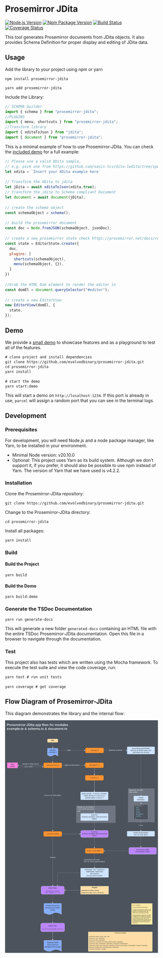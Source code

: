 # Prosemirror JDita

[![Node.js Version](https://img.shields.io/node/v-lts/prosemirror-jdita)](https://nodejs.org)
[![Npm Package Version](https://img.shields.io/npm/v/prosemirror-jdita)](https://www.npmjs.com/package/prosemirror-jdita)
[![Build Status](https://circleci.com/gh/evolvedbinary/prosemirror-jdita.svg?style=svg)](https://circleci.com/gh/evolvedbinary/prosemirror-jdita)
[![Coverage Status](https://coveralls.io/repos/github/evolvedbinary/prosemirror-jdita/badge.svg?branch=main)](https://coveralls.io/github/evolvedbinary/prosemirror-jdita?branch=main)

This tool generates Prosemirror documents from JDita objects. It also provides Schema Definition for proper display and editing of JDita data.

## Usage

Add the library to your project using npm or yarn

```shell
npm install prosemirror-jdita
```

```shell
yarn add prosemirror-jdita
```

Include the Library:

```javascript
// SCHEMA builder
import { schema } from "prosemirror-jdita";
//PLUGINS
import { menu, shortcuts } from "prosemirror-jdita";
//Transform library
import { xditaToJson } from "jdita";
import { document } from "prosemirror-jdita";
```

This is a minimal example of how to use Prosemirror-JDita.
You can check the [included demo](prosemirror-jdita-demo/src/) for a full example:

```javascript
// Please use a valid XDita sample,
// e.g. pick one from https://github.com/oasis-tcs/dita-lwdita/tree/spec/org.oasis.xdita/samples/xdita
let xdita = `Insert your XDita example here`

// Transform the XDita to jdita
let jDita = await xditaToJson(xdita,true);
// transform the jdita to Schema compliant Document
let document = await document(jDita);

// create the schema object
const schemaObject = schema();

// build the prosemirror document
const doc = Node.fromJSON(schemaObject, jsonDoc);

// create a new prosemirror state check https://prosemirror.net/docs/ref/#state for more info
const state = EditorState.create({
  doc,
  plugins: [
    shortcuts(schemaObject),
    menu(schemaObject, {}),
  ]
})

//Grab the HTML Dom element to render the editor in
const domEl = document.querySelector("#editor");

// create a new EditorView
new EditorView(domEl, {
  state,
});
```

## Demo

We provide a [small demo](prosemirror-jdita-demo/src/) to showcase features and as a playground to test all of the features.

```shell
# clone project and install dependencies
git clone https://github.com/evolvedbinary/prosemirror-jdita.git
cd prosemirror-jdita
yarn install

# start the demo
yarn start:demo
```

This will start a demo on `http://localhost:1234`.
If this port is already in use, `parcel` will assign a random port that you can see in the terminal logs.

## Development

### Prerequisites

For development, you will need Node.js and a node package manager, like Yarn, to be installed in your environment.

* Minimal Node version: v20.10.0
* Optional: This project uses Yarn as its build system. Although we don't support it, if you prefer, it should also be possible to use npm instead of Yarn. The version of Yarn that we have used is v4.2.2.

### Installation

Clone the Prosemirror-JDita repository:

```shell
git clone https://github.com/evolvedbinary/prosemirror-jdita.git
```

Change to the Prosemirror-JDita directory:

```shell
cd prosemirror-jdita
```

Install all packages:

```shell
yarn install
```

### Build

#### Build the Project

```shell
yarn build
```

#### Build the Demo

```shell
yarn build:demo
```

### Generate the TSDoc Documentation

```shell
yarn run generate-docs
```

This will generate a new folder `generated-docs` containing an HTML file with the entire TSDoc Prosemirror-JDita documentation.
Open this file in a browser to navigate through the documentation.

### Test

This project also has tests which are written using the Mocha framework.
To execute the test suite and view the code coverage, run:

```shell
yarn test # run unit tests

yarn coverage # get coverage
```

## Flow Diagram of Prosemirror-JDita

This diagram demonstrates the library and the internal flow:

![Diagram of the Prosemirror-JDita application flow](diagrams/prosemirror-jdita-app-flow.svg "Diagram of the Prosemirror-JDita application flow")
